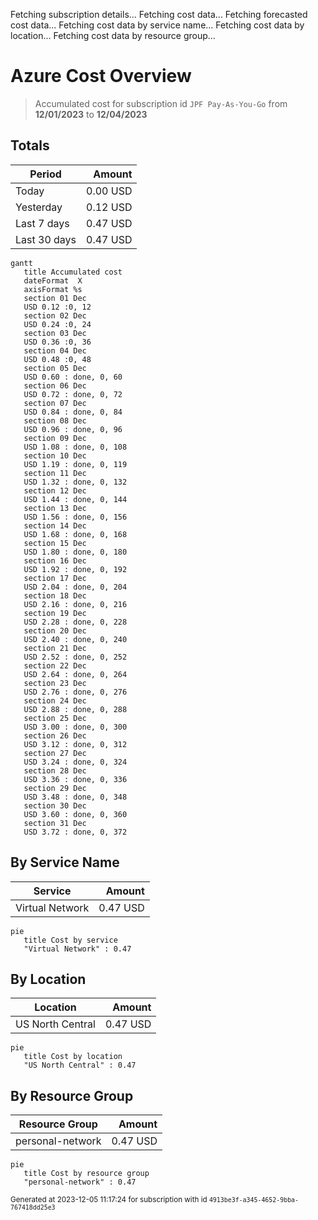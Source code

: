 Fetching subscription details...
Fetching cost data...
Fetching forecasted cost data...
Fetching cost data by service name...
Fetching cost data by location...
Fetching cost data by resource group...
# Azure Cost Overview

> Accumulated cost for subscription id `JPF Pay-As-You-Go` from **12/01/2023** to **12/04/2023**

## Totals

|Period|Amount|
|---|---:|
|Today|0.00 USD|
|Yesterday|0.12 USD|
|Last 7 days|0.47 USD|
|Last 30 days|0.47 USD|

```mermaid
gantt
   title Accumulated cost
   dateFormat  X
   axisFormat %s
   section 01 Dec
   USD 0.12 :0, 12
   section 02 Dec
   USD 0.24 :0, 24
   section 03 Dec
   USD 0.36 :0, 36
   section 04 Dec
   USD 0.48 :0, 48
   section 05 Dec
   USD 0.60 : done, 0, 60
   section 06 Dec
   USD 0.72 : done, 0, 72
   section 07 Dec
   USD 0.84 : done, 0, 84
   section 08 Dec
   USD 0.96 : done, 0, 96
   section 09 Dec
   USD 1.08 : done, 0, 108
   section 10 Dec
   USD 1.19 : done, 0, 119
   section 11 Dec
   USD 1.32 : done, 0, 132
   section 12 Dec
   USD 1.44 : done, 0, 144
   section 13 Dec
   USD 1.56 : done, 0, 156
   section 14 Dec
   USD 1.68 : done, 0, 168
   section 15 Dec
   USD 1.80 : done, 0, 180
   section 16 Dec
   USD 1.92 : done, 0, 192
   section 17 Dec
   USD 2.04 : done, 0, 204
   section 18 Dec
   USD 2.16 : done, 0, 216
   section 19 Dec
   USD 2.28 : done, 0, 228
   section 20 Dec
   USD 2.40 : done, 0, 240
   section 21 Dec
   USD 2.52 : done, 0, 252
   section 22 Dec
   USD 2.64 : done, 0, 264
   section 23 Dec
   USD 2.76 : done, 0, 276
   section 24 Dec
   USD 2.88 : done, 0, 288
   section 25 Dec
   USD 3.00 : done, 0, 300
   section 26 Dec
   USD 3.12 : done, 0, 312
   section 27 Dec
   USD 3.24 : done, 0, 324
   section 28 Dec
   USD 3.36 : done, 0, 336
   section 29 Dec
   USD 3.48 : done, 0, 348
   section 30 Dec
   USD 3.60 : done, 0, 360
   section 31 Dec
   USD 3.72 : done, 0, 372
```

## By Service Name

|Service|Amount|
|---|---:|
|Virtual Network|0.47 USD|

```mermaid
pie
   title Cost by service
   "Virtual Network" : 0.47
```

## By Location

|Location|Amount|
|---|---:|
|US North Central|0.47 USD|

```mermaid
pie
   title Cost by location
   "US North Central" : 0.47
```

## By Resource Group

|Resource Group|Amount|
|---|---:|
|personal-network|0.47 USD|

```mermaid
pie
   title Cost by resource group
   "personal-network" : 0.47
```

<sup>Generated at 2023-12-05 11:17:24 for subscription with id `4913be3f-a345-4652-9bba-767418dd25e3`</sup>
